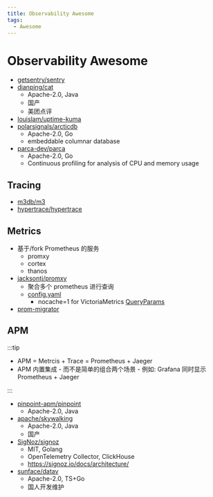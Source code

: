 ```yaml
---
title: Observability Awesome
tags:
  - Awesome
---
```


# Observability Awesome

- [getsentry/sentry](https://github.com/getsentry/sentry)
- [dianping/cat](https://github.com/dianping/cat)
  - Apache-2.0, Java
  - 国产
  - 美团点评
- [louislam/uptime-kuma](https://github.com/louislam/uptime-kuma)
- [polarsignals/arcticdb](https://github.com/polarsignals/arcticdb)
  - Apache-2.0, Go
  - embeddable columnar database
- [parca-dev/parca](https://github.com/parca-dev/parca)
  - Apache-2.0, Go
  - Continuous profiling for analysis of CPU and memory usage

## Tracing

- [m3db/m3](https://github.com/m3db/m3)
- [hypertrace/hypertrace](https://github.com/hypertrace/hypertrace)

## Metrics

- 基于/fork Prometheus 的服务
  - promxy
  - cortex
  - thanos
- [jacksontj/promxy](https://github.com/jacksontj/promxy)
  - 聚合多个 prometheus 进行查询
  - [config.yaml](https://github.com/jacksontj/promxy/blob/master/cmd/promxy/config.yaml)
    - nocache=1 for VictoriaMetrics [QueryParams](https://github.com/jacksontj/promxy/blob/d4609ebcfd2a50d58f2115c1f079bf4779fc5515/pkg/servergroup/config.go#L96-L99)
- [prom-migrator](https://github.com/timescale/promscale/tree/master/cmd/prom-migrator)

## APM

:::tip

- APM = Metrcis + Trace = Prometheus + Jaeger
- APM 内置集成 - 而不是简单的组合两个场景 - 例如: Grafana 同时显示 Prometheus + Jaeger

:::

- [pinpoint-apm/pinpoint](https://github.com/pinpoint-apm/pinpoint)
  - Apache-2.0, Java
- [apache/skywalking](https://github.com/apache/skywalking)
  - Apache-2.0, Java
  - 国产
- [SigNoz/signoz](https://github.com/SigNoz/signoz)
  - MIT, Golang
  - OpenTelemetry Collector, ClickHouse
  - https://signoz.io/docs/architecture/
- [sunface/datav](https://github.com/sunface/datav)
  - Apache-2.0, TS+Go
  - 国人开发维护
